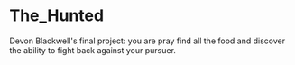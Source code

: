 # The_Hunted
Devon Blackwell's final project: you are pray find all the food and discover the ability to fight back against your pursuer.
